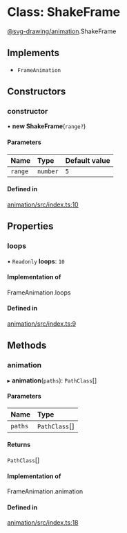 # Class: ShakeFrame

[@svg-drawing/animation](../../modules/svg_drawing_animation.md).ShakeFrame

## Implements

- `FrameAnimation`

## Constructors

### constructor

• **new ShakeFrame**(`range?`)

#### Parameters

| Name | Type | Default value |
| :------ | :------ | :------ |
| `range` | `number` | `5` |

#### Defined in

[animation/src/index.ts:10](https://github.com/kmkzt/svg-drawing/blob/ab85f6a/packages/animation/src/index.ts#L10)

## Properties

### loops

• `Readonly` **loops**: ``10``

#### Implementation of

FrameAnimation.loops

#### Defined in

[animation/src/index.ts:9](https://github.com/kmkzt/svg-drawing/blob/ab85f6a/packages/animation/src/index.ts#L9)

## Methods

### animation

▸ **animation**(`paths`): `PathClass`[]

#### Parameters

| Name | Type |
| :------ | :------ |
| `paths` | `PathClass`[] |

#### Returns

`PathClass`[]

#### Implementation of

FrameAnimation.animation

#### Defined in

[animation/src/index.ts:18](https://github.com/kmkzt/svg-drawing/blob/ab85f6a/packages/animation/src/index.ts#L18)
